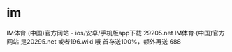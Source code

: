 # im
IM体育·(中国)官方网站 - ios/安卓/手机版app下载 29205.net
IM体育·(中国)官方网站 是20295.net 或者196.wiki 哦
首存送100%，额外再送 688
